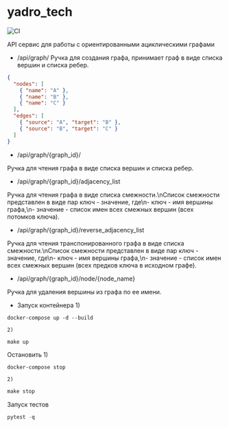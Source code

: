 # yadro_tech

![CI](https://github.com/solomonalfred/yadro_tech/actions/workflows/ci.yml/badge.svg)

API сервис для работы с ориентированными ациклическими графами

- /api/graph/
Ручка для создания графа, принимает граф в виде списка вершин и списка ребер.
```json
{
  "nodes": [
    { "name": "A" },
    { "name": "B" },
    { "name": "C" }
  ],
  "edges": [
    { "source": "A", "target": "B" },
    { "source": "B", "target": "C" }
  ]
}
```

- /api/graph/{graph_id}/

Ручка для чтения графа в виде списка вершин и списка ребер.

- /api/graph/{graph_id}/adjacency_list

Ручка для чтения графа в виде списка смежности.\nСписок смежности представлен в виде пар ключ - значение, где\n- ключ - имя вершины графа,\n- значение - список имен всех смежных вершин (всех потомков ключа).

- /api/graph/{graph_id}/reverse_adjacency_list

Ручка для чтения транспонированного графа в виде списка смежности.\nСписок смежности представлен в виде пар ключ - значение, где\n- ключ - имя вершины графа,\n- значение - список имен всех смежных вершин (всех предков ключа в исходном графе).

- /api/graph/{graph_id}/node/{node_name}

Ручка для удаления вершины из графа по ее имени.

- Запуск контейнера
    1) 
```docker
docker-compose up -d --build
```

    2) 
```makefile
make up
```

Остановить
    1)
```docker
docker-compose stop
```

    2)
```makefile
make stop
```


Запуск тестов
```python
pytest -q
```
